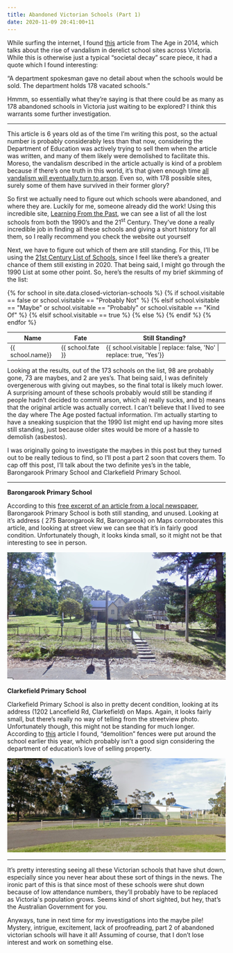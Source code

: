 ```yaml
---
title: Abandoned Victorian Schools (Part 1)
date: 2020-11-09 20:41:00+11
---
```

While surfing the internet, I found [this](https://www.theage.com.au/national/victoria/vandalism-and-drug-use-hit-derelict-school-sites-across-victoria-20140405-365pn.html) article from The Age in 2014, which talks about the rise of vandalism in derelict school sites across Victoria. While this is otherwise just a typical “societal decay” scare piece, it had a quote which I found interesting:

“A department spokesman gave no detail about when the schools would be sold. The department holds 178 vacated schools.”

Hmmm, so essentially what they’re saying is that there could be as many as 178 abandoned schools in Victoria just waiting to be explored? I think this warrants some further investigation. 

---

This article is 6 years old as of the time I’m writing this post, so the actual number is probably considerably less than that now, considering the Department of Education was actively trying to sell them when the article was written, and many of them likely were demolished to facilitate this. Moreso, the vandalism described in the article actually is kind of a problem because if there’s one truth in this world, it’s that given enough time [all vandalism will eventually turn to arson](https://www.theage.com.au/national/victoria/fire-at-old-clayton-primary-school-building-deemed-suspicious-20170114-gtrhwq.html). Even so, with 178 possible sites, surely some of them have survived in their former glory?

So first we actually need to figure out which schools were abandoned, and where they are. Luckily for me, someone already did the work! Using this incredible site, [Learning From the Past](http://learningfromthepast.com.au), we can see a list of all the lost schools from both the 1990’s and the 21<sup>st</sup> Century. They’ve done a really incredible job in finding all these schools and giving a short history for all them, so I really recommend you check the website out yourself 

Next, we have to figure out which of them are still standing. For this, I’ll be using the [21st Century List of Schools](http://learningfromthepast.com.au/lost-schools-21st-century/), since I feel like there’s a greater chance of them still existing in 2020. That being said, I might go through the 1990 List at some other point. So, here’s the results of my brief skimming of the list:

<table class="table">
  <thead>
    <tr>
      <th>Name</th>
      <th>Fate</th>
      <th>Still Standing?</th>
    </tr>
  </thead>
  <tbody>
    {% for school in site.data.closed-victorian-schools %}
    {% if school.visitable == false or school.visitable == "Probably Not" %}
      <tr class="has-background-danger-light">
    {% elsif school.visitable == "Maybe" or school.visitable == "Probably" or school.visitable == "Kind Of" %}
      <tr class="has-background-warning-light">
    {% elsif school.visitable == true %}
      <tr class="has-background-success-light">
    {% else %}
      <tr>
    {% endif %}
        <td>{{ school.name}}</td>
        <td>{{ school.fate }}</td>
        <td>{{ school.visitable | replace: false, 'No' | replace: true, 'Yes'}}</td>
      </tr>
    {% endfor %}
  </tbody>
</table>

Looking at the results, out of the 173 schools on the list, 98 are probably gone, 73 are maybes, and 2 are yes’s. That being said, I was definitely overgenerous with giving out maybes, so the final total is likely much lower. A surprising amount of these schools probably would still be standing if people hadn’t decided to commit arson, which a) really sucks, and b) means that the original article was actually correct. I can’t believe that I lived to see the day where The Age posted factual information. I’m actually starting to have a sneaking suspicion that the 1990 list might end up having more sites still standing, just because older sites would be more of a hassle to demolish (asbestos).

I was originally going to investigate the maybes in this post but they turned out to be really tedious to find, so I’ll post a part 2 soon that covers them. To cap off this post, I’ll talk about the two definite yes’s in the table, Barongarook Primary School and Clarkefield Primary School.

---

**Barongarook Primary School**

According to this [free excerpt of an article from a local newspaper](https://colacherald.com.au/2018/07/former-school-lies-abandoned/), Barongarook Primary School is both still standing, and unused. Looking at it’s address ( 275 Barongarook Rd, Barongarook) on Maps corroborates this article,  and looking at street view we can see that it’s in fairly good condition. Unfortunately though, it looks kinda small, so it might not be that interesting to see in person. 

![Barongarook Primary School](/assets/images/blog/abandoned-schools/barongarook.jpg "Barongarook Primary School")

**Clarkefield Primary School**

Clarkefield Primary School is also in pretty decent condition, looking at its address (1202 Lancefield Rd, Clarkefield) on Maps. Again, it looks fairly small, but there’s really no way of telling from the streetview photo. Unfortunately though, this might not be standing for much longer. According to [this](https://sunburymacedonranges.starweekly.com.au/news/development-fears-for-former-school-site/) article I found, “demolition” fences were put around the school earlier this year, which probably isn’t a good sign considering the department of education’s love of selling property. 

![Clarkefield Primary School](/assets/images/blog/abandoned-schools/clarkefield.jpg "Clarkefield Primary School")

---

It’s pretty interesting seeing all these Victorian schools that have shut down, especially since you never hear about these sort of things in the news. The ironic part of this is that since most of these schools were shut down because of low attendance numbers, they’ll probably have to be replaced as Victoria's population grows. Seems kind of short sighted, but hey, that’s the Australian Government for you. 

Anyways, tune in next time for my investigations into the maybe pile! Mystery, intrigue, excitement, lack of proofreading, part 2 of abandoned victorian schools will have it all! Assuming of course, that I don’t lose interest and work on something else.